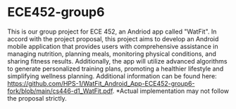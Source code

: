 # ECE452-group6
This is our group project for ECE 452, an Andriod app called "WatFit". In accord with the project proposal, this project aims to develop an Android mobile application that provides users with comprehensive assistance in managing nutrition, planning meals, monitoring physical conditions, and sharing fitness results. Additionally, the app will utilize advanced algorithms to generate personalized training plans,
promoting a healthier lifestyle and simplifying wellness planning. Additional information can be found here: https://github.com/HPS-1/WatFit_Android_App-ECE452-group6-fork/blob/main/cs446-d1_WatFit.pdf. *Actual implementation may not follow the proposal strictly.
